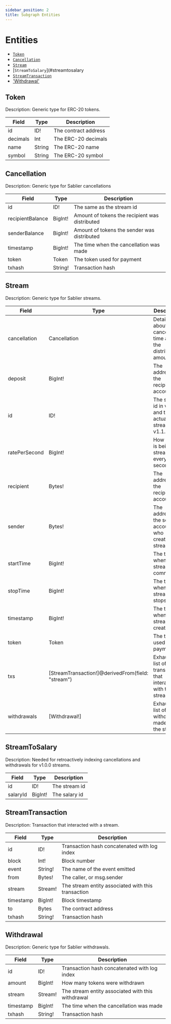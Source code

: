 ```yaml
---
sidebar_position: 2
title: Subgraph Entities
---
```


# Entities

- [`Token`](#token)
- [`Cancellation`](#cancellation)
- [`Stream`](#stream)
- [`StreamToSalary`](#streamtosalary
- [`StreamTransaction`](#streamtransaction)
- ['Withdrawal'](#withdrawal)

## Token

Description: Generic type for ERC-20 tokens.

| Field    | Type   | Description          |
| -------- | ------ | -------------------- |
| id       | ID!    | The contract address |
| decimals | Int    | The ERC-20 decimals  |
| name     | String | The ERC-20 name      |
| symbol   | String | The ERC-20 symbol    |

## Cancellation

Description: Generic type for Sablier cancellations

| Field            | Type    | Description                                    |
| ---------------- | ------- | ---------------------------------------------- |
| id               | ID!     | The same as the stream id                      |
| recipientBalance | BigInt! | Amount of tokens the recipient was distributed |
| senderBalance    | BigInt! | Amount of tokens the sender was distributed    |
| timestamp        | BigInt! | The time when the cancellation was made        |
| token            | Token   | The token used for payment                     |
| txhash           | String! | Transaction hash                               |

## Stream

Description: Generic type for Sablier streams.

| Field         | Type                                              | Description                                                         |
| ------------- | ------------------------------------------------- | ------------------------------------------------------------------- |
| cancellation  | Cancellation                                      | Details about cancellation time and the distributed amounts         |
| deposit       | BigInt!                                           | The address of the recipient account                                |
| id            | ID!                                               | The salary id in v1.0.0 and the actual stream id in v1.1.0          |
| ratePerSecond | BigInt!                                           | How much is being streamed every second                             |
| recipient     | Bytes!                                            | The address of the recipient account                                |
| sender        | Bytes!                                            | The address of the sender account, who created the streamed         |
| startTime     | BigInt!                                           | The time when the stream commences                                  |
| stopTime      | BigInt!                                           | The time when the stream stops                                      |
| timestamp     | BigInt!                                           | The time when the stream was created                                |
| token         | Token                                             | The token used for payment                                          |
| txs           | [StreamTransaction!]@derivedFrom(field: "stream") | Exhaustive list of all transactions that interacted with the stream |
| withdrawals   | [Withdrawal!]                                     | Exhaustive list of all withdrawals made from the stream             |

## StreamToSalary

Description: Needed for retroactively indexing cancellations and withdrawals for v1.0.0 streams.

| Field    | Type    | Description   |
| -------- | ------- | ------------- |
| id       | ID!     | The stream id |
| salaryId | BigInt! | The salary id |

## StreamTransaction

Description: Transaction that interacted with a stream.

| Field     | Type    | Description                                        |
| --------- | ------- | -------------------------------------------------- |
| id        | ID!     | Transaction hash concatenated with log index       |
| block     | Int!    | Block number                                       |
| event     | String! | The name of the event emitted                      |
| from      | Bytes!  | The caller, or msg.sender                          |
| stream    | Stream! | The stream entity associated with this transaction |
| timestamp | BigInt! | Block timestamp                                    |
| to        | Bytes   | The contract address                               |
| txhash    | String! | Transaction hash                                   |

## Withdrawal

Description: Generic type for Sablier withdrawals.

| Field     | Type    | Description                                       |
| --------- | ------- | ------------------------------------------------- |
| id        | ID!     | Transaction hash concatenated with log index      |
| amount    | BigInt! | How many tokens were withdrawn                    |
| stream    | Stream! | The stream entity associated with this withdrawal |
| timestamp | BigInt! | The time when the cancellation was made           |
| txhash    | String! | Transaction hash                                  |
